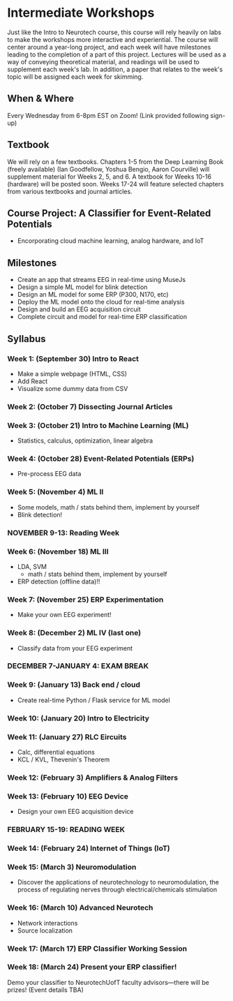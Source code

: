 # Intermediate Workshops

Just like the Intro to Neurotech course, this course will rely heavily on labs to make the workshops more interactive and experiential. The course will center around a year-long project, and each week will have milestones leading to the completion of a part of this project. Lectures will be used as a way of conveying theoretical material, and readings will be used to supplement each week's lab. In addition, a paper that relates to the week's topic will be assigned each week for skimming.

## When & Where
Every Wednesday from 6-8pm EST on Zoom! (Link provided following sign-up)

## Textbook
We will rely on a few textbooks. Chapters 1-5 from the Deep Learning Book (freely available) (Ian Goodfellow, Yoshua Bengio, Aaron Courville) will supplement material for Weeks 2, 5, and 6. A textbook for Weeks 10-16 (hardware) will be posted soon. Weeks 17-24 will feature selected chapters from various textbooks and journal articles.

## Course Project: A Classifier for Event-Related Potentials
* Encorporating cloud machine learning, analog hardware, and IoT

## Milestones
* Create an app that streams EEG in real-time using MuseJs
* Design a simple ML model for blink detection
* Design an ML model for some ERP (P300, N170, etc)
* Deploy the ML model onto the cloud for real-time analysis
* Design and build an EEG acquisition circuit
* Complete circuit and model for real-time ERP classification

## Syllabus

### Week 1: (September 30) Intro to React
* Make a simple webpage (HTML, CSS)
* Add React
* Visualize some dummy data from CSV

### Week 2: (October 7) Dissecting Journal Articles

### Week 3: (October 21) Intro to Machine Learning (ML)
* Statistics, calculus, optimization, linear algebra

### Week 4: (October 28) Event-Related Potentials (ERPs)
* Pre-process EEG data

### Week 5: (November 4) ML II
* Some models, math / stats behind them, implement by yourself
* Blink detection!

### NOVEMBER 9-13: Reading Week

### Week 6: (November 18) ML III
* LDA, SVM
    * math / stats behind them, implement by yourself
* ERP detection (offline data)!!

### Week 7: (November 25) ERP Experimentation
* Make your own EEG experiment! 

### Week 8: (December 2) ML IV (last one)
* Classify data from your EEG experiment

### DECEMBER 7-JANUARY 4: EXAM BREAK

### Week 9: (January 13) Back end / cloud
* Create real-time Python / Flask service for ML model

### Week 10: (January 20) Intro to Electricity

### Week 11: (January 27) RLC Eircuits
* Calc, differential equations
* KCL / KVL, Thevenin's Theorem

### Week 12: (February 3) Amplifiers & Analog Filters

### Week 13: (February 10) EEG Device
* Design your own EEG acquisition device

### FEBRUARY 15-19: READING WEEK

### Week 14: (February 24) Internet of Things (IoT)

### Week 15: (March 3) Neuromodulation
* Discover the applications of neurotechnology to neuromodulation, the process of regulating nerves through electrical/chemicals stimulation

### Week 16: (March 10) Advanced Neurotech
* Network interactions
* Source localization

### Week 17: (March 17) ERP Classifier Working Session

### Week 18: (March 24) Present your ERP classifier!
Demo your classifier to NeurotechUofT faculty advisors—there will be prizes! (Event details TBA)
